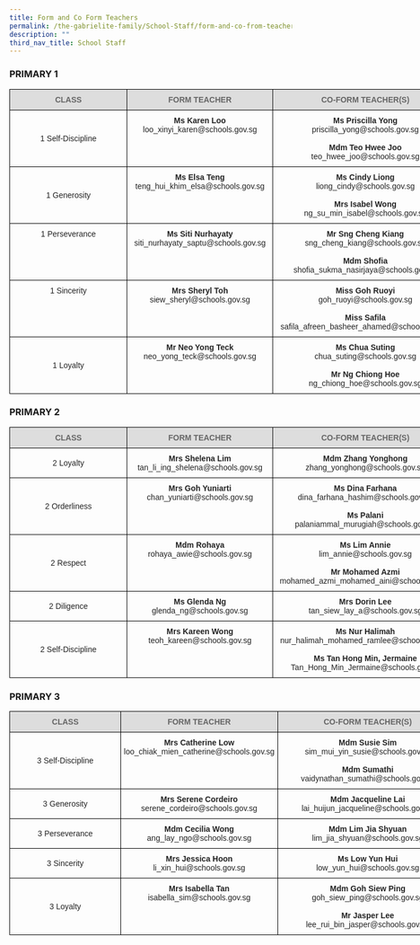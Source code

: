 ```yaml
---
title: Form and Co Form Teachers
permalink: /the-gabrielite-family/School-Staff/form-and-co-from-teachers/
description: ""
third_nav_title: School Staff
---
```

### PRIMARY 1


<style type="text/css">
.tg  {border-collapse:collapse;border-spacing:0;margin:0px auto;}
.tg td{border-color:black;border-style:solid;border-width:1px;font-family:Arial, sans-serif;font-size:14px;
  overflow:hidden;padding:10px 5px;word-break:normal;}
.tg th{border-color:black;border-style:solid;border-width:1px;font-family:Arial, sans-serif;font-size:14px;
  font-weight:normal;overflow:hidden;padding:10px 5px;word-break:normal;}
.tg .tg-ku8i{color:#232323;text-align:center;vertical-align:top}
.tg .tg-tv7y{color:#232323;text-align:center;vertical-align:middle}
.tg .tg-feqv{background-color:#DDD;color:#666;font-weight:bold;text-align:center;vertical-align:middle}
</style>
<table class="tg" style="undefined;table-layout: fixed; width: 800px">
<colgroup>
<col style="width: 210px">
<col style="width: 260px">
<col style="width: 330px">
</colgroup>
<tbody>
  <tr>
    <td class="tg-feqv"><span style="color:#666;background-color:#DDD">CLASS</span></td>
    <td class="tg-feqv"><span style="color:#666;background-color:#DDD">FORM TEACHER</span></td>
    <td class="tg-feqv"><span style="color:#666;background-color:#DDD">CO-FORM TEACHER(S)</span></td>
  </tr>
  <tr>
    <td class="tg-tv7y">1 Self-Discipline</td>
    <td class="tg-ku8i"><span style="font-weight:bold">Ms Karen Loo</span><br>loo_xinyi_karen@schools.gov.sg </td>
    <td class="tg-ku8i"><span style="font-weight:bold">Ms Priscilla Yong</span><br>priscilla_yong@schools.gov.sg<br><br><span style="font-weight:bold">Mdm Teo Hwee Joo</span><br>teo_hwee_joo@schools.gov.sg</td>
  </tr>
  <tr>
    <td class="tg-tv7y">1 Generosity<br></td>
    <td class="tg-ku8i"><span style="font-weight:bold">Ms Elsa Teng</span><br>teng_hui_khim_elsa@schools.gov.sg </td>
    <td class="tg-ku8i"><span style="font-weight:bold">Ms Cindy Liong</span><br>liong_cindy@schools.gov.sg<br><br><span style="font-weight:bold">Mrs Isabel Wong</span><br>ng_su_min_isabel@schools.gov.sg</td>
  </tr>
  <tr>
    <td class="tg-ku8i"> 1 Perseverance<br><br></td>
    <td class="tg-ku8i"><span style="font-weight:bold">Ms Siti Nurhayaty</span><br>siti_nurhayaty_saptu@schools.gov.sg</td>
    <td class="tg-ku8i"><span style="font-weight:bold">Mr Sng Cheng Kiang</span><br>sng_cheng_kiang@schools.gov.sg<br><br><span style="font-weight:bold">Mdm Shofia </span><br>shofia_sukma_nasirjaya@schools.gov.sg</td>
  </tr>
  <tr>
    <td class="tg-ku8i"> 1 Sincerity<br><br></td>
    <td class="tg-ku8i"><span style="font-weight:bold">Mrs Sheryl Toh</span><br>siew_sheryl@schools.gov.sg</td>
    <td class="tg-ku8i"><span style="font-weight:bold">Miss Goh Ruoyi</span><br>goh_ruoyi@schools.gov.sg<br><br><span style="font-weight:bold">Miss Safila</span><br>safila_afreen_basheer_ahamed@schools.gov.sg</td>
  </tr>
  <tr>
    <td class="tg-tv7y"> <br>1 Loyalty<br><br></td>
    <td class="tg-ku8i"><span style="font-weight:bold">Mr Neo Yong Teck </span><br>neo_yong_teck@schools.gov.sg</td>
    <td class="tg-ku8i"><span style="font-weight:bold">Ms Chua Suting</span><br>chua_suting@schools.gov.sg<br><br><span style="font-weight:bold">Mr Ng Chiong Hoe</span><br>ng_chiong_hoe@schools.gov.sg</td>
  </tr>
</tbody>
</table>

### PRIMARY 2

<style type="text/css">
.tg  {border-collapse:collapse;border-spacing:0;margin:0px auto;}
.tg td{border-color:black;border-style:solid;border-width:1px;font-family:Arial, sans-serif;font-size:14px;
  overflow:hidden;padding:10px 5px;word-break:normal;}
.tg th{border-color:black;border-style:solid;border-width:1px;font-family:Arial, sans-serif;font-size:14px;
  font-weight:normal;overflow:hidden;padding:10px 5px;word-break:normal;}
.tg .tg-ku8i{color:#232323;text-align:center;vertical-align:top}
.tg .tg-tv7y{color:#232323;text-align:center;vertical-align:middle}
.tg .tg-feqv{background-color:#DDD;color:#666;font-weight:bold;text-align:center;vertical-align:middle}
</style>
<table class="tg" style="undefined;table-layout: fixed; width: 800px">
<colgroup>
<col style="width: 210px">
<col style="width: 260px">
<col style="width: 330px">
</colgroup>
<tbody>
  <tr>
    <td class="tg-feqv"><span style="color:#666;background-color:#DDD">CLASS</span></td>
    <td class="tg-feqv"><span style="color:#666;background-color:#DDD">FORM TEACHER</span></td>
    <td class="tg-feqv"><span style="color:#666;background-color:#DDD">CO-FORM TEACHER(S)</span></td>
  </tr>
  <tr>
    <td class="tg-tv7y">2 Loyalty<br></td>
    <td class="tg-ku8i"><span style="font-weight:bold">Mrs Shelena Lim </span><br>tan_li_ing_shelena@schools.gov.sg</td>
    <td class="tg-ku8i"><span style="font-weight:bold">Mdm Zhang Yonghong</span><br>zhang_yonghong@schools.gov.sg</td>
  </tr>
  <tr>
    <td class="tg-tv7y">2 Orderliness<br></td>
    <td class="tg-ku8i"><span style="font-weight:bold">Mrs Goh Yuniarti</span><br>chan_yuniarti@schools.gov.sg</td>
    <td class="tg-ku8i"><span style="font-weight:bold">Ms Dina Farhana</span><br>dina_farhana_hashim@schools.gov.sg<br><br><span style="font-weight:bold">Ms Palani</span><br>palaniammal_murugiah@schools.gov.sg</td>
  </tr>
  <tr>
    <td class="tg-tv7y">2 Respect<br></td>
    <td class="tg-ku8i"><span style="font-weight:bold">Mdm Rohaya </span><br>rohaya_awie@schools.gov.sg</td>
    <td class="tg-ku8i"><span style="font-weight:bold">Ms Lim Annie</span><br>lim_annie@schools.gov.sg<br><br><span style="font-weight:bold">Mr Mohamed Azmi</span><br>mohamed_azmi_mohamed_aini@schools.gov.sg</td>
  </tr>
  <tr>
    <td class="tg-tv7y">2 Diligence<br></td>
    <td class="tg-ku8i"><span style="font-weight:bold">Ms Glenda Ng </span><br>glenda_ng@schools.gov.sg</td>
    <td class="tg-ku8i"><span style="font-weight:bold">Mrs Dorin Lee </span><br>tan_siew_lay_a@schools.gov.sg</td>
  </tr>
  <tr>
    <td class="tg-tv7y"> 2 Self-Discipline<br></td>
    <td class="tg-ku8i"><span style="font-weight:bold">Mrs Kareen Wong</span><br>teoh_kareen@schools.gov.sg</td>
    <td class="tg-ku8i"><span style="font-weight:bold">Ms Nur Halimah</span><br>nur_halimah_mohamed_ramlee@schools.gov.sg<br><br><span style="font-weight:bold">Ms Tan Hong Min, Jermaine</span><br>Tan_Hong_Min_Jermaine@schools.gov.sg</td>
  </tr>
</tbody>
</table>

### PRIMARY 3

<style type="text/css">
.tg  {border-collapse:collapse;border-spacing:0;margin:0px auto;}
.tg td{border-color:black;border-style:solid;border-width:1px;font-family:Arial, sans-serif;font-size:14px;
  overflow:hidden;padding:10px 5px;word-break:normal;}
.tg th{border-color:black;border-style:solid;border-width:1px;font-family:Arial, sans-serif;font-size:14px;
  font-weight:normal;overflow:hidden;padding:10px 5px;word-break:normal;}
.tg .tg-ku8i{color:#232323;text-align:center;vertical-align:top}
.tg .tg-tv7y{color:#232323;text-align:center;vertical-align:middle}
.tg .tg-feqv{background-color:#DDD;color:#666;font-weight:bold;text-align:center;vertical-align:middle}
</style>
<table class="tg" style="undefined;table-layout: fixed; width: 800px">
<colgroup>
<col style="width: 210px">
<col style="width: 260px">
<col style="width: 330px">
</colgroup>
<tbody>
  <tr>
    <td class="tg-feqv"><span style="color:#666;background-color:#DDD">CLASS</span></td>
    <td class="tg-feqv"><span style="color:#666;background-color:#DDD">FORM TEACHER</span></td>
    <td class="tg-feqv"><span style="color:#666;background-color:#DDD">CO-FORM TEACHER(S)</span></td>
  </tr>
  <tr>
    <td class="tg-tv7y">3 Self-Discipline<br></td>
    <td class="tg-ku8i"><span style="font-weight:bold">Mrs Catherine Low</span><br>loo_chiak_mien_catherine@schools.gov.sg</td>
    <td class="tg-ku8i"><span style="font-weight:bold">Mdm Susie Sim</span><br> sim_mui_yin_susie@schools.gov.sg<br><br><span style="font-weight:bold">Mdm Sumathi</span><br>vaidynathan_sumathi@schools.gov.sg</td>
  </tr>
  <tr>
    <td class="tg-tv7y">3 Generosity<br></td>
    <td class="tg-ku8i"><span style="font-weight:bold">Mrs Serene Cordeiro</span><br>serene_cordeiro@schools.gov.sg</td>
    <td class="tg-ku8i"><span style="font-weight:bold">Mdm Jacqueline Lai</span><br>lai_huijun_jacqueline@schools.gov.sg </td>
  </tr>
  <tr>
    <td class="tg-tv7y">3 Perseverance<br></td>
    <td class="tg-ku8i"><span style="font-weight:bold">Mdm Cecilia Wong</span><br> ang_lay_ngo@schools.gov.sg</td>
    <td class="tg-ku8i"><span style="font-weight:bold">Mdm Lim Jia Shyuan </span><br>lim_jia_shyuan@schools.gov.sg</td>
  </tr>
  <tr>
    <td class="tg-tv7y"> 3 Sincerity<br></td>
    <td class="tg-ku8i"><span style="font-weight:bold">Mrs Jessica Hoon</span><br>li_xin_hui@schools.gov.sg</td>
    <td class="tg-ku8i"><span style="font-weight:bold">Ms Low Yun Hui</span><br> low_yun_hui@schools.gov.sg</td>
  </tr>
  <tr>
    <td class="tg-tv7y"> 3 Loyalty<br></td>
    <td class="tg-ku8i"><span style="font-weight:bold">Mrs Isabella Tan</span><br>isabella_sim@schools.gov.sg</td>
    <td class="tg-ku8i"><span style="font-weight:bold">Mdm Goh Siew Ping</span><br>goh_siew_ping@schools.gov.sg<br><br><span style="font-weight:bold">Mr Jasper Lee</span><br>lee_rui_bin_jasper@schools.gov.sg</td>
  </tr>
</tbody>
</table>